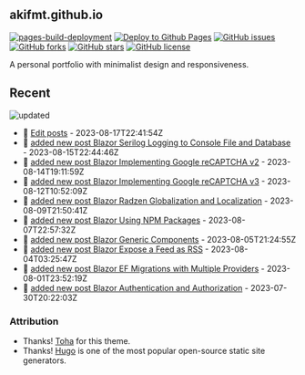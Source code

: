 ## akifmt.github.io

[![pages-build-deployment](https://github.com/akifmt/akifmt.github.io/actions/workflows/pages/pages-build-deployment/badge.svg)](https://github.com/akifmt/akifmt.github.io/actions/workflows/pages/pages-build-deployment)
[![Deploy to Github Pages](https://github.com/akifmt/akifmt.github.io/actions/workflows/deploy-site.yaml/badge.svg)](https://github.com/akifmt/akifmt.github.io/actions/workflows/deploy-site.yaml)
[![GitHub issues](https://img.shields.io/github/issues/akifmt/akifmt.github.io)](https://github.com/akifmt/akifmt.github.io/issues)
[![GitHub forks](https://img.shields.io/github/forks/akifmt/akifmt.github.io)](https://github.com/akifmt/akifmt.github.io/network)
[![GitHub stars](https://img.shields.io/github/stars/akifmt/akifmt.github.io)](https://github.com/akifmt/akifmt.github.io/stargazers)
[![GitHub license](https://img.shields.io/github/license/akifmt/akifmt.github.io)](https://github.com/akifmt/akifmt.github.io/blob/master/LICENSE)

A personal portfolio with minimalist design and responsiveness.


## Recent

<!-- Latest_Commits_Start -->
![updated](https://img.shields.io/badge/Updated-Thu%20Aug%2017%202023%2022%3A47%3A09%20GMT%2B0000%20(Coordinated%20Universal%20Time)-blue.svg)
- :page_facing_up: [Edit posts](https://github.com/akifmt/akifmt.github.io/commit/bad86de106ec5de5591e53a909f7cfb9604da849) - 2023-08-17T22:41:54Z 
- :page_facing_up: [added new post Blazor Serilog Logging to Console File and Database](https://github.com/akifmt/akifmt.github.io/commit/f374dc9b5ee7378f06957ebbf0309e02910e3d5b) - 2023-08-15T22:44:46Z 
- :page_facing_up: [added new post Blazor Implementing Google reCAPTCHA v2](https://github.com/akifmt/akifmt.github.io/commit/dde9010f7489979703d7139fc27d46899015ef44) - 2023-08-14T19:11:59Z 
- :page_facing_up: [added new post Blazor Implementing Google reCAPTCHA v3](https://github.com/akifmt/akifmt.github.io/commit/ec51a147dd53f84e82fc8a79243252699a9460df) - 2023-08-12T10:52:09Z 
- :page_facing_up: [added new post Blazor Radzen Globalization and Localization](https://github.com/akifmt/akifmt.github.io/commit/198b11bfb6b5fcc6684ae8457ca2b4f0dc595ea3) - 2023-08-09T21:50:41Z 
- :page_facing_up: [added new post Blazor Using NPM Packages](https://github.com/akifmt/akifmt.github.io/commit/d4e7058d402eb4eabc94161a0243220bf6d69d10) - 2023-08-07T22:57:32Z 
- :page_facing_up: [added new post Blazor Generic Components](https://github.com/akifmt/akifmt.github.io/commit/22a6e9677b9bdcb4c14293c3eabaeb8fc2aa6d46) - 2023-08-05T21:24:55Z 
- :page_facing_up: [added new post Blazor Expose a Feed as RSS](https://github.com/akifmt/akifmt.github.io/commit/be92e2d7f9ee4e8e0443bda6645b2d7250c7e3cc) - 2023-08-04T03:25:47Z 
- :page_facing_up: [added new post Blazor EF Migrations with Multiple Providers](https://github.com/akifmt/akifmt.github.io/commit/a5bc13165692ae5c9f898e3691cee47d1e189fea) - 2023-08-01T23:52:19Z 
- :page_facing_up: [added new post Blazor Authentication and Authorization](https://github.com/akifmt/akifmt.github.io/commit/77c9eabecd86e149cd15bb6cdcd61f2b845b6bb0) - 2023-07-30T20:22:03Z 
<!-- Latest_Commits_End -->

### Attribution

- Thanks! [Toha](https://github.com/hugo-toha/toha) for this theme.
- Thanks! [Hugo](https://gohugo.io/) is one of the most popular open-source static site generators.
